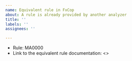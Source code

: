 ```yaml
---
name: Equivalent rule in FxCop
about: A rule is already provided by another analyzer
title: ''
labels: ''
assignees: ''

---
```


- Rule: MA0000
- Link to the equivalent rule documentation: <>

